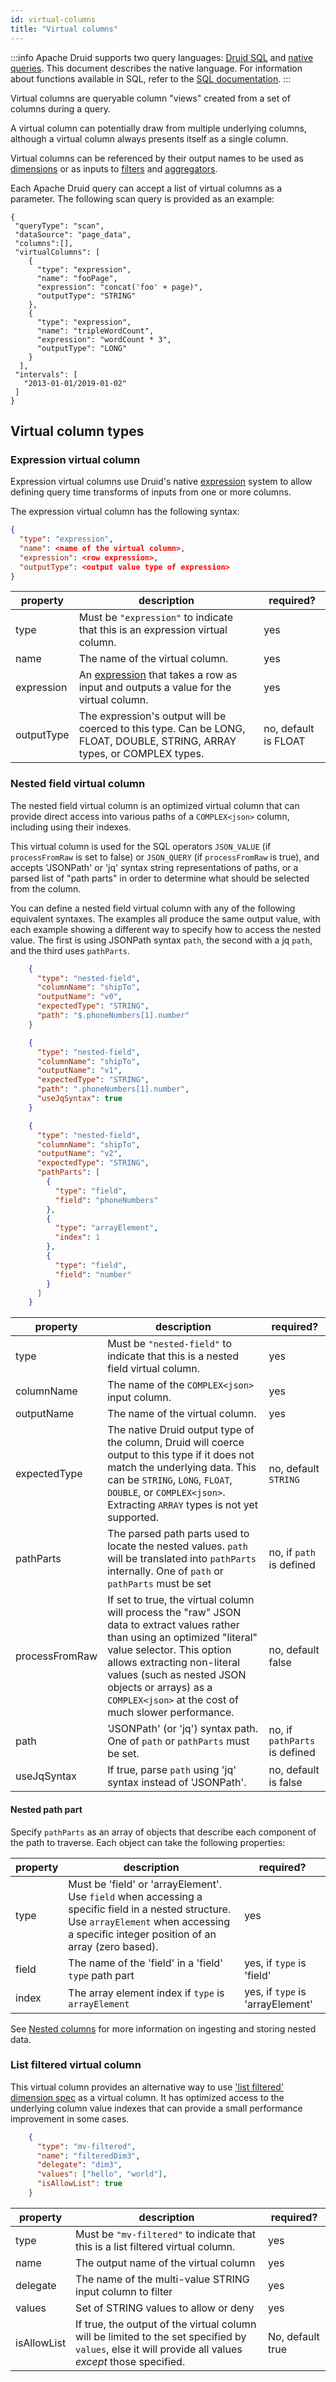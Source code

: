 ```yaml
---
id: virtual-columns
title: "Virtual columns"
---
```


<!--
  ~ Licensed to the Apache Software Foundation (ASF) under one
  ~ or more contributor license agreements.  See the NOTICE file
  ~ distributed with this work for additional information
  ~ regarding copyright ownership.  The ASF licenses this file
  ~ to you under the Apache License, Version 2.0 (the
  ~ "License"); you may not use this file except in compliance
  ~ with the License.  You may obtain a copy of the License at
  ~
  ~   http://www.apache.org/licenses/LICENSE-2.0
  ~
  ~ Unless required by applicable law or agreed to in writing,
  ~ software distributed under the License is distributed on an
  ~ "AS IS" BASIS, WITHOUT WARRANTIES OR CONDITIONS OF ANY
  ~ KIND, either express or implied.  See the License for the
  ~ specific language governing permissions and limitations
  ~ under the License.
  -->

:::info
 Apache Druid supports two query languages: [Druid SQL](sql.md) and [native queries](querying.md).
 This document describes the native
 language. For information about functions available in SQL, refer to the
 [SQL documentation](sql-scalar.md).
:::

Virtual columns are queryable column "views" created from a set of columns during a query.

A virtual column can potentially draw from multiple underlying columns, although a virtual column always presents itself as a single column.

Virtual columns can be referenced by their output names to be used as [dimensions](./dimensionspecs.md) or as inputs to [filters](./filters.md) and [aggregators](./aggregations.md).

Each Apache Druid query can accept a list of virtual columns as a parameter. The following scan query is provided as an example:

```
{
 "queryType": "scan",
 "dataSource": "page_data",
 "columns":[],
 "virtualColumns": [
    {
      "type": "expression",
      "name": "fooPage",
      "expression": "concat('foo' + page)",
      "outputType": "STRING"
    },
    {
      "type": "expression",
      "name": "tripleWordCount",
      "expression": "wordCount * 3",
      "outputType": "LONG"
    }
  ],
 "intervals": [
   "2013-01-01/2019-01-02"
 ]
}
```


## Virtual column types

### Expression virtual column

Expression virtual columns use Druid's native [expression](math-expr.md) system to allow defining query time
transforms of inputs from one or more columns.

The expression virtual column has the following syntax:

```json
{
  "type": "expression",
  "name": <name of the virtual column>,
  "expression": <row expression>,
  "outputType": <output value type of expression>
}
```

|property|description|required?|
|--------|-----------|---------|
|type|Must be `"expression"` to indicate that this is an expression virtual column.|yes|
|name|The name of the virtual column.|yes|
|expression|An [expression](math-expr.md) that takes a row as input and outputs a value for the virtual column.|yes|
|outputType|The expression's output will be coerced to this type. Can be LONG, FLOAT, DOUBLE, STRING, ARRAY types, or COMPLEX types.|no, default is FLOAT|

### Nested field virtual column

The nested field virtual column is an optimized virtual column that can provide direct access into various paths of
a `COMPLEX<json>` column, including using their indexes.

This virtual column is used for the SQL operators `JSON_VALUE` (if `processFromRaw` is set to false) or `JSON_QUERY`
(if `processFromRaw` is true), and accepts 'JSONPath' or 'jq' syntax string representations of paths, or a parsed
list of "path parts" in order to determine what should be selected from the column.

You can define a nested field virtual column with any of the following equivalent syntaxes. The examples all produce
the same output value, with each example showing a different way to specify how to access the nested value. The first
is using JSONPath syntax `path`, the second with a jq `path`, and the third uses `pathParts`.

```json
    {
      "type": "nested-field",
      "columnName": "shipTo",
      "outputName": "v0",
      "expectedType": "STRING",
      "path": "$.phoneNumbers[1].number"
    }
```

```json
    {
      "type": "nested-field",
      "columnName": "shipTo",
      "outputName": "v1",
      "expectedType": "STRING",
      "path": ".phoneNumbers[1].number",
      "useJqSyntax": true
    }
```

```json
    {
      "type": "nested-field",
      "columnName": "shipTo",
      "outputName": "v2",
      "expectedType": "STRING",
      "pathParts": [
        {
          "type": "field",
          "field": "phoneNumbers"
        },
        {
          "type": "arrayElement",
          "index": 1
        },
        {
          "type": "field",
          "field": "number"
        }
      ]
    }
```

|property|description|required?|
|--------|-----------|---------|
|type|Must be `"nested-field"` to indicate that this is a nested field virtual column.|yes|
|columnName|The name of the `COMPLEX<json>` input column.|yes|
|outputName|The name of the virtual column.|yes|
|expectedType|The native Druid output type of the column, Druid will coerce output to this type if it does not match the underlying data. This can be `STRING`, `LONG`, `FLOAT`, `DOUBLE`, or `COMPLEX<json>`. Extracting `ARRAY` types is not yet supported.|no, default `STRING`|
|pathParts|The parsed path parts used to locate the nested values. `path` will be translated into `pathParts` internally. One of `path` or `pathParts` must be set|no, if `path` is defined|
|processFromRaw|If set to true, the virtual column will process the "raw" JSON data to extract values rather than using an optimized "literal" value selector. This option allows extracting non-literal values (such as nested JSON objects or arrays) as a `COMPLEX<json>` at the cost of much slower performance.|no, default false|
|path|'JSONPath' (or 'jq') syntax path. One of `path` or `pathParts` must be set. |no, if `pathParts` is defined|
|useJqSyntax|If true, parse `path` using 'jq' syntax instead of 'JSONPath'.|no, default is false|

#### Nested path part

Specify `pathParts` as an array of objects that describe each component of the path to traverse. Each object can take the following properties:

|property|description|required?|
|--------|-----------|---------|
|type|Must be 'field' or 'arrayElement'. Use `field` when accessing a specific field in a nested structure. Use `arrayElement` when accessing a specific integer position of an array (zero based).|yes|
|field|The name of the 'field' in a 'field' `type` path part|yes, if `type` is 'field'|
|index|The array element index if `type` is `arrayElement`|yes, if `type` is 'arrayElement'|

See [Nested columns](./nested-columns.md) for more information on ingesting and storing nested data.

### List filtered virtual column

This virtual column provides an alternative way to use
['list filtered' dimension spec](./dimensionspecs.md#filtered-dimensionspecs) as a virtual column. It has optimized
access to the underlying column value indexes that can provide a small performance improvement in some cases.

```json
    {
      "type": "mv-filtered",
      "name": "filteredDim3",
      "delegate": "dim3",
      "values": ["hello", "world"],
      "isAllowList": true
    }
```

|property|description|required?|
|--------|-----------|---------|
|type|Must be `"mv-filtered"` to indicate that this is a list filtered virtual column.|yes|
|name|The output name of the virtual column|yes|
|delegate|The name of the multi-value STRING input column to filter|yes|
|values|Set of STRING values to allow or deny|yes|
|isAllowList|If true, the output of the virtual column will be limited to the set specified by `values`, else it will provide all values _except_ those specified.|No, default true|
